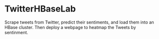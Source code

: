 # TwitterHBaseLab
Scrape tweets from Twitter, predict their sentiments, and load them into an HBase cluster. Then deploy a webpage to heatmap the Tweets by sentinment.
